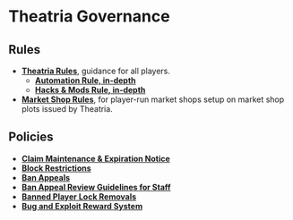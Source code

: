 # Theatria Governance

## Rules
- **[Theatria Rules](./rules.md)**, guidance for all players.
    - **[Automation Rule, in-depth](automation-rule-in-depth.md)**
    - **[Hacks & Mods Rule, in-depth](hacks-mods-rule-in-depth.md)**
- **[Market Shop Rules](market-shop-rules.md)**, for player-run market shops setup on market shop plots issued by Theatria.

## Policies

- **[Claim Maintenance & Expiration Notice](claim-maintenance-and-expiration-notice.md)**
- **[Block Restrictions](block-restrictions/README.md)**
- **[Ban Appeals](ban-appeals/README.md)**
- **[Ban Appeal Review Guidelines for Staff](/ban-appeals/ban-appeal-review-guidelines.md)**
- **[Banned Player Lock Removals](banned-player-lock-removals.md)**
- **[Bug and Exploit Reward System](bug-and-exploit-reward-system.md)**

